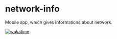 # network-info
Mobile app, which gives informations about network.

[![wakatime](https://wakatime.com/badge/github/filip2cz/network-info.svg?3)](https://wakatime.com/badge/github/filip2cz/network-info)